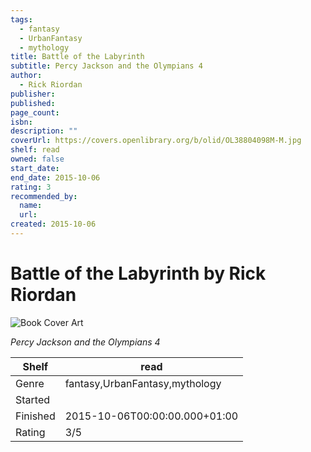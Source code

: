 ```yaml
---
tags:
  - fantasy
  - UrbanFantasy
  - mythology
title: Battle of the Labyrinth
subtitle: Percy Jackson and the Olympians 4
author:
  - Rick Riordan
publisher:
published:
page_count:
isbn:
description: ""
coverUrl: https://covers.openlibrary.org/b/olid/OL38804098M-M.jpg
shelf: read
owned: false
start_date:
end_date: 2015-10-06
rating: 3
recommended_by:
  name:
  url:
created: 2015-10-06
---
```


# Battle of the Labyrinth by Rick Riordan

![Book Cover Art](https://covers.openlibrary.org/b/olid/OL38804098M-M.jpg)

_Percy Jackson and the Olympians 4_

| Shelf | read |
| --- | --- |
| Genre | fantasy,UrbanFantasy,mythology |
| Started |  |
| Finished | 2015-10-06T00:00:00.000+01:00 |
| Rating | 3/5 |
